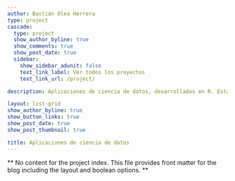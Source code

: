 ```yaml
---
author: Bastián Olea Herrera
type: project
cascade:
  type: project
  show_author_byline: true
  show_comments: true
  show_post_date: true
  sidebar:
    show_sidebar_adunit: false
    text_link_label: Ver todos los proyectos
    text_link_url: /project/

description: Aplicaciones de ciencia de datos, desarrolladas en R. Estas apps se enfocan principalmente en visualizar y hacer públicos datos de relevancia social. Todas las apps son de código abierto, y puedes examinar su funcionamiento, o copiarlas para usarlas en tus propios proyectos.

layout: list-grid
show_author_byline: true
show_button_links: true
show_post_date: true
show_post_thumbnail: true

title: Aplicaciones de ciencia de datos
---
```


** No content for the project index. This file provides front matter for the blog including the layout and boolean options. **

